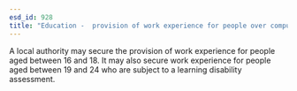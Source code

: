 ```yaml
---
esd_id: 928
title: "Education -  provision of work experience for people over compulsory school age"
---
```


A local authority may secure the provision of work experience for people aged between 16 and 18. It may also secure work experience for people aged between 19 and 24 who are subject to a learning disability assessment.

